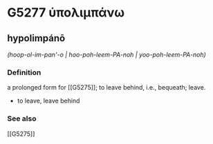 # G5277 ὑπολιμπάνω

## hypolimpánō

_(hoop-ol-im-pan'-o | hoo-poh-leem-PA-noh | yoo-poh-leem-PA-noh)_

### Definition

a prolonged form for [[G5275]]; to leave behind, i.e., bequeath; leave.

- to leave, leave behind

### See also

[[G5275]]

